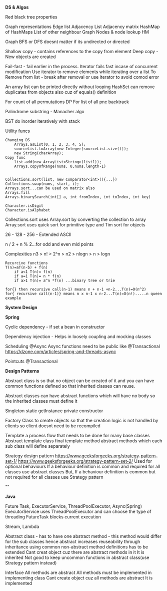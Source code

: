 **DS & Algos**

Red black tree properties

Graph representations
    Edge list
    Adjacency List
    Adjacency matrix
    HashMap of HashMaps
    List of other neighbour Graph Nodes & node lookup HM

Graph BFS or DFS doesnt matter if its undirected or directed

Shallow copy - contains references to the copy from element
Deep copy - New objects are created

Fail-fast - fail earlier in the process. Iterator fails fast incase of concurrent modification
Use iterator to remove elements while iterating over a list
To Remove from list - break after removal or use iterator to avoid comod error

An array list can be printed directly without looping
HashSet can remove duplicates from objects also cuz of equals() definition

For count of all permutations DP
For list of all pnc backtrack

Palindrome substring - Manacher algo

BST do inorder iteratively with stack

Utility funcs

    Changing DS
        Arrays.asList(0, 1, 2, 3, 4, 5);
        sourceList.toArray(new Integer[sourceList.size()]);
        new String(charArray);
    Copy func
        list.add(new ArrayList<String>(list1));
        Arrays.copyOfRange(nums, 0,nums.length-1)


    Collections.sort(list, new Comparator<int>(){...})
    Collections.swap(nums, start, i);
    Arrays.sort...can be used on matrix also
    Arrays.fill
    Arrays.binarySearch(int[] a, int fromIndex, int toIndex, int key)
    
    Character.isDigit
    Character.isAlphabet
    
Collections.sort uses Array.sort by converting the collection to array
Array.sort uses quick sort for primitive type and Tim sort for objects

26 -
128 -
256 - Extended ASCII

n / 2 + n % 2...for odd and even mid points

Complexities
    n3 > n! > 2^n > n2 > nlogn > n > logn
    
    Recurcive functions
    T(n)=aT(n-b) + f(n)
        if a<1 T(n)= f(n)
        if a=1 T(n)= n * f(n)
        if a>1 T(n)= a^n *f(n) ...binary tree or trie

    for{} then recursive call(n-1) means n + n-1 +n-2...T(n)=O(n^2)
    for{ recursive call(n-1)} means n x n-1 x n-2...T(n)=O(n!).....n queen example


**System Design**



**Spring**

Cyclic dependency - if set a bean in constructor

Dependency injection - Helps in loosely coupling and mocking classes

Scheduling
@Async
Async functions need to be public like @Transactional
https://dzone.com/articles/spring-and-threads-async

Pointcuts
@Transactional



**Design Patterns**

Abstract class is so that no object can be created of it and you can have common functions defined so that
inherited classes can reuse.

Abstract classes can have abstract functions which will have no body so the inherited classes must define it

Singleton
    static getInstance
    private constructor
    
Factory
    Class to create objects so that the creation logic is not handled by clients
    so client doesnt need to be recompiled
   
  
Template
    a process flow that needs to be done for many base classes
    Abstract template class
    final template method
    abstract methods which each sub class will define separately
            
Strategy design pattern
    https://www.geeksforgeeks.org/strategy-pattern-set-1/
    https://www.geeksforgeeks.org/strategy-pattern-set-2/
    Used for optional behaviours
    If a behaviour definition is common and required for all classes use abstract classes
    But, If a behaviour definition is common but not required for all classes use Strategy pattern
    
""


**Java**

Future Task, ExecutorService, ThreadPoolExecutor, Async(Spring)
ExecutorService uses ThreadPoolExecutor and can choose the type of threading
FutureTask blocks current execution

Stream, Lambda

Abstract class - 
    has to have one abstract method - this method would differ for the sub classes hence abstract
    increases reuseability through inheritance using common non-abstract method definitions
    has to be extended
    Cant creat object cuz there are abstract methods in it
    It is inherited
    Not good to keep uncommon functions in abstract class(use Strategy pattern instead)
    
Interface 
    All methods are abstract 
    All methods must be implemented in implementing class
    Cant create object cuz all methods are abstract
    It is implemented
    